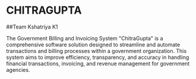 # CHITRAGUPTA
##Team Kshatriya K1

The Government Billing and Invoicing System "ChitraGupta" is a comprehensive software solution designed to streamline and automate transactions and billing processes within a government organization. This system aims to improve efficiency, transparency, and accuracy in handling financial transactions, invoicing, and revenue management for government agencies.
